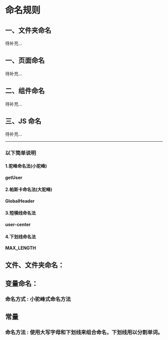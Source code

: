 # 命名规则

## 一、文件夹命名

待补充...

## 一、页面命名

待补充...

## 二、组件命名

待补充...

## 三、JS 命名

待补充...

---

### 以下简单说明

#### 1.驼峰命名法(小驼峰)

**getUser**

#### 2.帕斯卡命名法(大驼峰)

**GlobalHeader**

#### 3.短横线命名法

**user-center**

#### 4.下划线命名法

**MAX_LENGTH**

## 文件、文件夹命名：

## 变量命名：

### 命名方式 : 小驼峰式命名方法

## 常量

### 命名方法 : 使用大写字母和下划线来组合命名，下划线用以分割单词。
